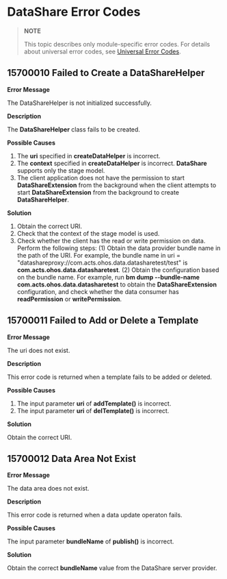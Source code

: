 # DataShare Error Codes

> **NOTE**
>
> This topic describes only module-specific error codes. For details about universal error codes, see [Universal Error Codes](errorcode-universal.md).

## 15700010 Failed to Create a DataShareHelper

**Error Message**

The DataShareHelper is not initialized successfully.

**Description**

The **DataShareHelper** class fails to be created.

**Possible Causes**

1. The **uri** specified in **createDataHelper** is incorrect.
2. The **context** specified in **createDataHelper** is incorrect. **DataShare** supports only the stage model.
3. The client application does not have the permission to start **DataShareExtension** from the background when the client attempts to start **DataShareExtension** from the background to create **DataShareHelper**.

**Solution**

1. Obtain the correct URI.
2. Check that the context of the stage model is used.
3. Check whether the client has the read or write permission on data. Perform the following steps:
    (1) Obtain the data provider bundle name in the path of the URI. For example, the bundle name in uri = "datashareproxy://com.acts.ohos.data.datasharetest/test" is **com.acts.ohos.data.datasharetest**.
    (2) Obtain the configuration based on the bundle name. For example, run **bm dump --bundle-name com.acts.ohos.data.datasharetest** to obtain the **DataShareExtension** configuration, and check whether the data consumer has **readPermission** or **writePermission**.

## 15700011 Failed to Add or Delete a Template

**Error Message**

The uri does not exist.

**Description**

This error code is returned when a template fails to be added or deleted.

**Possible Causes**

1. The input parameter **uri** of **addTemplate()** is incorrect.
2. The input parameter **uri** of **delTemplate()** is incorrect.

**Solution**

Obtain the correct URI.

## 15700012 Data Area Not Exist

**Error Message**

The data area does not exist.

**Description**

This error code is returned when a data update operaton fails.

**Possible Causes**

The input parameter **bundleName** of **publish()** is incorrect.

**Solution**

Obtain the correct **bundleName** value from the DataShare server provider.
